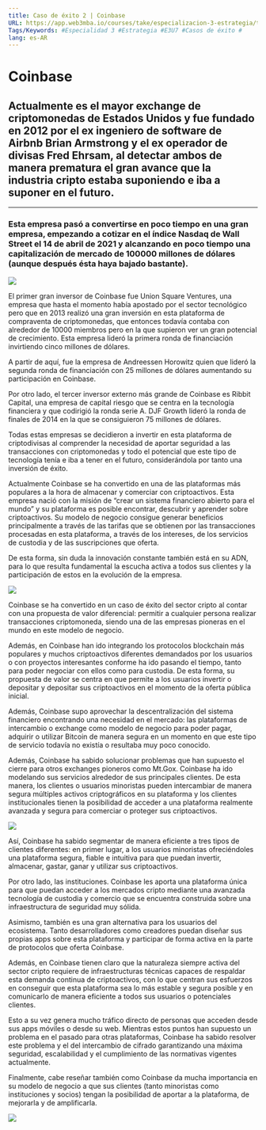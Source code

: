 ```yaml
---
title: Caso de éxito 2 | Coinbase
URL: https://app.web3mba.io/courses/take/especializacion-3-estrategia/texts/40978710-caso-de-exito-2-coinbase
Tags/Keywords: #Especialidad 3 #Estrategia #E3U7 #Casos de éxito #
lang: es-AR
---
```

# Coinbase

## Actualmente es el mayor exchange de criptomonedas de Estados Unidos y fue fundado en 2012 por el ex ingeniero de software de Airbnb Brian Armstrong y el ex operador de divisas Fred Ehrsam, al detectar ambos de manera prematura el gran avance que la industria cripto estaba suponiendo e iba a suponer en el futuro.

---

### Esta empresa pasó a convertirse en poco tiempo en una gran empresa, empezando a cotizar en el índice Nasdaq de Wall Street el 14 de abril de 2021 y alcanzando en poco tiempo una capitalización de mercado de 100000 millones de dólares (aunque después ésta haya bajado bastante).

  

![](https://lh3.googleusercontent.com/91epp9DvyLoy5Lu1eywGPZ8LUOL_faKYmi0Rne95q9d8ubHJL5A8cP518mz03e358BROGEnt_56RFNEvj-KvLqVi2pqWH5Ene_1NYLZezCo7f0BhpunPKItMV-hbZMhRCKVWpjKbaZgGRIpKokRjTxru9pkBaaBejlsvXlQ2dN7GVloJhekxzkDhp8Hp)

  

El primer gran inversor de Coinbase fue Union Square Ventures, una empresa que hasta el momento había apostado por el sector tecnológico pero que en 2013 realizó una gran inversión en esta plataforma de compraventa de criptomonedas, que entonces todavía contaba con alrededor de 10000 miembros pero en la que supieron ver un gran potencial de crecimiento. Esta empresa lideró la primera ronda de financiación invirtiendo cinco millones de dólares. 

A partir de aquí, fue la empresa de Andreessen Horowitz quien que lideró la segunda ronda de financiación con 25 millones de dólares aumentando su participación en Coinbase.

Por otro lado, el tercer inversor externo más grande de Coinbase es Ribbit Capital, una empresa de capital riesgo que se centra en la tecnología financiera y que codirigió la ronda serie A. DJF Growth lideró la ronda de finales de 2014 en la que se consiguieron 75 millones de dólares. 

Todas estas empresas se decidieron a invertir en esta plataforma de criptodivisas al comprender la necesidad de aportar seguridad a las transacciones con criptomonedas y todo el potencial que este tipo de tecnología tenía e iba a tener en el futuro, considerándola por tanto una inversión de éxito.

Actualmente Coinbase se ha convertido en una de las plataformas más populares a la hora de almacenar y comerciar con criptoactivos. Esta empresa nació con la misión de “crear un sistema financiero abierto para el mundo” y su plataforma es posible encontrar, descubrir y aprender sobre criptoactivos. Su modelo de negocio consigue generar beneficios principalmente a través de las tarifas que se obtienen por las transacciones procesadas en esta plataforma, a través de los intereses, de los servicios de custodia y de las suscripciones que oferta.

De esta forma, sin duda la innovación constante también está en su ADN, para lo que resulta fundamental la escucha activa a todos sus clientes y la participación de estos en la evolución de la empresa.

![](https://lh5.googleusercontent.com/zSKJ6EJebvfhZPV2a0ejU66Q6UWc6zq4GnqQDOaD9kgv22pf7z-48Wk2a4CnOASEHcXax3nE32N0s1YUU8vJFRonl1CehMvh2TUrCx_CwfCocHe276V0n2ycc7N6vmhEgbcG7Q2duwZR9bgImA5DqzMp5gbj4MKYfxyH6_bodYWAwr7nGGPqZ3gsD5hv)

Coinbase se ha convertido en un caso de éxito del sector cripto al contar con una propuesta de valor diferencial: permitir a cualquier persona realizar transacciones criptomoneda, siendo una de las empresas pioneras en el mundo en este modelo de negocio.

Además, en Coinbase han ido integrando los protocolos blockchain más populares y muchos criptoactivos diferentes demandados por los usuarios o con proyectos interesantes conforme ha ido pasando el tiempo, tanto para poder negociar con ellos como para custodia. De esta forma, su propuesta de valor se centra en que permite a los usuarios invertir o depositar y depositar sus criptoactivos en el momento de la oferta pública inicial.

Además, Coinbase supo aprovechar la descentralización del sistema financiero encontrando una necesidad en el mercado: las plataformas de intercambio o exchange como modelo de negocio para poder pagar, adquirir o utilizar Bitcoin de manera segura en un momento en que este tipo de servicio todavía no existía o resultaba muy poco conocido.

Además, Coinbase ha sabido solucionar problemas que han supuesto el cierre para otros exchanges pioneros como Mt.Gox. Coinbase ha ido modelando sus servicios alrededor de sus principales clientes. De esta manera, los clientes o usuarios minoristas pueden intercambiar de manera segura múltiples activos criptográficos en su plataforma y los clientes institucionales tienen la posibilidad de acceder a una plataforma realmente avanzada y segura para comerciar o proteger sus criptoactivos.

  

![](https://lh4.googleusercontent.com/hy52gm-1z0kvLbmQmaS3SsODfsiNFIuoiSSLJgjlIKbV79Fys3lAejWpJql6vaFP4FkbSeWofOXNZxGGYk-KLLf5Zmo7ZpvBG2hrsbFfJT69WoUnl4nrNAV1eB6-FWPbxB9qi-Pv5Kb17AK3807OeTZPWx2seFn7qJ6xMqDHYtbkhuSKJQAeAT_6pYp0)

Así, Coinbase ha sabido segmentar de manera eficiente a tres tipos de clientes diferentes: en primer lugar, a los usuarios minoristas ofreciéndoles una plataforma segura, fiable e intuitiva para que puedan invertir, almacenar, gastar, ganar y utilizar sus criptoactivos.

Por otro lado, las instituciones. Coinbase les aporta una plataforma única para que puedan acceder a los mercados cripto mediante una avanzada tecnología de custodia y comercio que se encuentra construida sobre una infraestructura de seguridad muy sólida.

Asimismo, también es una gran alternativa para los usuarios del ecosistema. Tanto desarrolladores como creadores puedan diseñar sus propias apps sobre esta plataforma y participar de forma activa en la parte de protocolos que oferta Coinbase.

Además, en Coinbase tienen claro que la naturaleza siempre activa del sector cripto requiere de infraestructuras técnicas capaces de respaldar esta demanda continua de criptoactivos, con lo que centran sus esfuerzos en conseguir que esta plataforma sea lo más estable y segura posible y en comunicarlo de manera eficiente a todos sus usuarios o potenciales clientes.

Esto a su vez genera mucho tráfico directo de personas que acceden desde sus apps móviles o desde su web. Mientras estos puntos han supuesto un problema en el pasado para otras plataformas, Coinbase ha sabido resolver este problema y el del intercambio de cifrado garantizando una máxima seguridad, escalabilidad y el cumplimiento de las normativas vigentes actualmente.

Finalmente, cabe reseñar también como Coinbase da mucha importancia en su modelo de negocio a que sus clientes (tanto minoristas como instituciones y socios) tengan la posibilidad de aportar a la plataforma, de mejorarla y de amplificarla.

![](https://lh5.googleusercontent.com/AOdPkwRHSVACm1OqOu8rUujh5o384EBoZccwKVz5WfUFTkLn8eSdB2pjYLDLvvpIGqlqCoy17okglrFAzjm9ixalQUC5r53ME0nWvbuGpA12xzYXdhaLsQyjHDfsSGsDxsuaVJXjzX5j4l8kW1sNGuAIMIYdKZ1eG9uVtdHqQJv3-AmHqj6UwJWP17Aq)